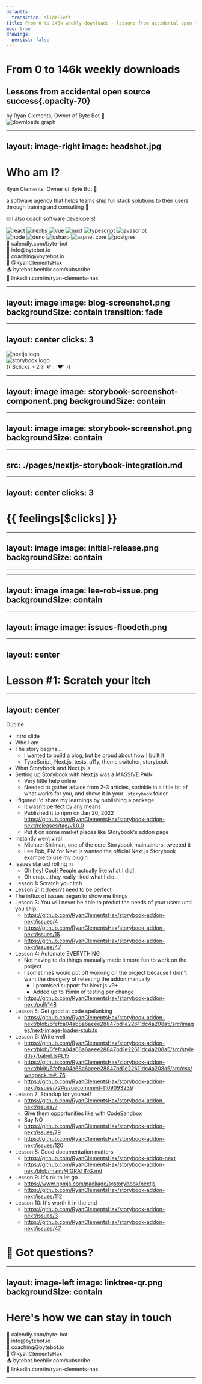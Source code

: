```yaml
---
defaults:
  transition: slide-left
title: From 0 to 146k weekly downloads - lessons from accidental open source success
mdc: true
drawings:
  persist: false
---
```


# From 0 to 146k weekly downloads
## Lessons from accidental open source success{.opacity-70}

<div class="mt-5">
<span class="opacity-70">by Ryan Clements, Owner of </span><span class="accent">Byte Bot</span> 🤖
</div>

<img src="/downloads-graph.png" alt="downloads graph" class="background"/>

---
layout: image-right
image: headshot.jpg
---

# Who am I?

<v-clicks>

<div>Ryan Clements, Owner of <span class="text-yellow-400">Byte Bot</span> 🤖</div>

<span class="opacity-80">a software agency that helps teams ship full stack solutions to their users through</span> <span class="text-yellow-400">training and consulting</span> 🚀

🤓 I also coach software developers!

<div class="flex gap-2">
  <img src="/tech-logos/react-logo.svg" alt="react" class="logo" />
  <img src="/tech-logos/nextjs-logo.svg" alt="nextjs" class="logo" />
  <img src="/tech-logos/vue-logo.svg" alt="vue" class="logo" />
  <img src="/tech-logos/nuxt-logo.svg" alt="nuxt" class="logo" />
  <img src="/tech-logos/typescript-logo.svg" alt="typescript" class="logo" />
  <img src="/tech-logos/javascript-logo.svg" alt="javascript" class="logo" />
</div>

<div class="flex gap-2 mt-2">
  <img src="/tech-logos/node-logo.svg" alt="node" class="logo" />
  <img src="/tech-logos/deno-logo.svg" alt="deno" class="logo" />
  <img src="/tech-logos/csharp-logo.svg" alt="csharp" class="logo" />
  <img src="/tech-logos/aspnet-core-logo.svg" alt="aspnet core" class="logo" />
  <img src="/tech-logos/postgres-logo.svg" alt="postgres" class="logo" />
</div>

<div class="flex flex-col gap-2 text-sm mt-5">

<div>📲 calendly.com/byte-bot</div>
<div>📧 info@bytebot.io</div>
<div>📧 coaching@bytebot.io</div>
<div>🐤 @RyanClementsHax</div>
<div>📥 bytebot.beehiiv.com/subscribe</div>
<div>🔗 linkedin.com/in/ryan-clements-hax</div>

</div>

</v-clicks>

---
layout: image
image: blog-screenshot.png
backgroundSize: contain
transition: fade
---

---
layout: center
clicks: 3
---

<div class="relative h-50 w-150">
<div
  v-motion
  :initial="{ y: -50 }"
  :enter="{ x: 200, y: 0 }"
  :click-1="{ x: 75 }"
  class="absolute inset-0"
>
  <img src="/tech-logos/nextjs-logo.svg" alt="nextjs logo" class="h-50 w-50" />
</div>
<div
  v-click
  v-motion
  :enter="{ x: 0, y: 0 }"
  :click-1="{ x: 325 }"
  class="absolute inset-0">
  <img src="/tech-logos/storybook-logo.svg" alt="storybook logo" class="h-50 w-50" />
</div>
<div
  v-click
  v-motion
  :initial="{ x: 125, y: -125, rotate: 0 }"
  :click-2="{ y: -85 }"
  :click-3="{ rotate: 10 }"
  class="absolute text-[250px]">
  {{ $clicks > 2 ? '💔' : '❤️' }}
</div>
</div>

---
layout: image
image: storybook-screenshot-component.png
backgroundSize: contain
---

---
layout: image
image: storybook-screenshot.png
backgroundSize: contain
---

---
src: ./pages/nextjs-storybook-integration.md
---

---
layout: center
clicks: 3
---

<h1 class="no-clip !text-[100px]">{{ feelings[$clicks] }} </h1>

<script setup lang="ts">
const feelings = ['😬', '🤔', '🤷‍♂️', '🚀']
</script>

---
layout: image
image: initial-release.png
backgroundSize: contain
---

---

<div class="flex justify-center w-full">
  <Tweet id="1484910294694604807" cards="hidden" />
</div>

---
layout: image
image: lee-rob-issue.png
backgroundSize: contain
---

---
layout: image
image: issues-floodeth.png
---

---
layout: center
---

# <span class="tag">Lesson #1:</span> Scratch your itch

---
layout: center
---

Outline

- Intro slide
- Who I am
- The story begins...
  - I wanted to build a blog, but be proud about how I built it
  - TypeScript, Next.js, tests, a11y, theme switcher, storybook
- What Storybook and Next.js is
- Setting up Storybook with Next.js was a MASSIVE PAIN
  - Very little help online
  - Needed to gather advice from 2-3 articles, sprinkle in a little bit of what works for you, and shove it in your `.storybook` folder
- I figured I'd share my learnings by publishing a package
  - It wasn't perfect by any means
  - Published it to npm on Jan 20, 2022 https://github.com/RyanClementsHax/storybook-addon-next/releases/tag/v1.0.0
  - Put it on some market places like Storybook's addon page
- Instantly went viral
  - Michael Shilman, one of the core Storybook maintainers, tweeted it
  - Lee Rob, PM for Next.js wanted the official Next.js Storybook example to use my plugin
- Issues started rolling in
  - Oh hey! Cool! People actually like what I did!
  - Oh crap....they really liked what I did...
- Lesson 1: Scratch your itch
- Lesson 2: It doesn't need to be perfect
- The influx of issues began to show me things
- Lesson 3: You will never be able to predict the needs of your users until you ship
  - https://github.com/RyanClementsHax/storybook-addon-next/issues/4
  - https://github.com/RyanClementsHax/storybook-addon-next/issues/15
  - https://github.com/RyanClementsHax/storybook-addon-next/issues/47
- Lesson 4: Automate EVERYTHING
  - Not having to do things manually made it more fun to work on the project
  - I sometimes would put off working on the project because I didn't want the drudgery of retesting the addon manually
    - I promised support for Next.js v9+
    - Added up to 15min of testing per change
  - https://github.com/RyanClementsHax/storybook-addon-next/pull/148
- Lesson 5: Get good at code spelunking
  - https://github.com/RyanClementsHax/storybook-addon-next/blob/6fefca04a68a6aeee28847bd1e22611dc4a208a5/src/images/next-image-loader-stub.ts
- Lesson 6: Write well
  - https://github.com/RyanClementsHax/storybook-addon-next/blob/6fefca04a68a6aeee28847bd1e22611dc4a208a5/src/styledJsx/babel.ts#L15
  - https://github.com/RyanClementsHax/storybook-addon-next/blob/6fefca04a68a6aeee28847bd1e22611dc4a208a5/src/css/webpack.ts#L76
  - https://github.com/RyanClementsHax/storybook-addon-next/issues/72#issuecomment-1109093239
- Lesson 7: Standup for yourself
  - https://github.com/RyanClementsHax/storybook-addon-next/issues/7
  - Give them opportunities like with CodeSandbox
  - Say NO
  - https://github.com/RyanClementsHax/storybook-addon-next/issues/79
  - https://github.com/RyanClementsHax/storybook-addon-next/issues/120
- Lesson 8: Good documentation matters
  - https://github.com/RyanClementsHax/storybook-addon-next
  - https://github.com/RyanClementsHax/storybook-addon-next/blob/main/MIGRATING.md
- Lesson 9: It's ok to let go
  - https://www.npmjs.com/package/@storybook/nextjs
  - https://github.com/RyanClementsHax/storybook-addon-next/issues/112
- Lesson 10: It's worth it in the end
  - https://github.com/RyanClementsHax/storybook-addon-next/issues/3
  - https://github.com/RyanClementsHax/storybook-addon-next/issues/47

# <span class="no-clip">🤔</span> Got questions?

---
layout: image-left
image: linktree-qr.png
backgroundSize: contain
---

# Here's how we can stay in touch

<div class="flex flex-col gap-5 text-2xl mt-5">

<div>📲 calendly.com/byte-bot</div>
<div>📧 info@bytebot.io</div>
<div>📧 coaching@bytebot.io</div>
<div>🐤 @RyanClementsHax</div>
<div>📥 bytebot.beehiiv.com/subscribe</div>
<div>🔗 linkedin.com/in/ryan-clements-hax</div>

</div>

---
